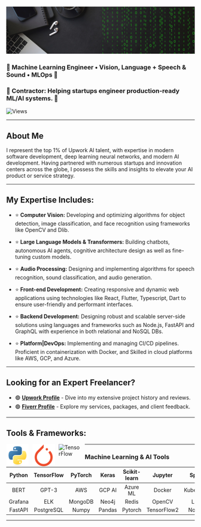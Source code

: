 ![Banner Image](./banner.png "Banner Image")

### **🤖 Machine Learning Engineer • Vision, Language + Speech & Sound • MLOps 🤖**
### **📝 Contractor: Helping startups engineer production-ready ML/AI systems. 📝**
![Views](https://komarev.com/ghpvc/?username=IusztinPaul)

---

## **About Me**

I represent the top 1% of Upwork AI talent, with expertise in modern software development, deep learning neural networks, and modern AI development. Having partnered with numerous startups and innovation centers across the globe, I possess the skills and insights to elevate your AI product or service strategy.

---

## **My Expertise Includes:**

- ⭐ **Computer Vision:** Developing and optimizing algorithms for object detection, image classification, and face recognition using frameworks like OpenCV and Dlib.
  
- ⭐ **Large Language Models & Transformers:** Building chatbots, autonomous AI agents, cognitive architecture design as well as fine-tuning custom models.
  
- ⭐ **Audio Processing:** Designing and implementing algorithms for speech recognition, sound classification, and audio generation.
  
- ⭐ **Front-end Development:** Creating responsive and dynamic web applications using technologies like React, Flutter, Typescript, Dart to ensure user-friendly and performant interfaces.
  
- ⭐ **Backend Development:** Designing robust and scalable server-side solutions using languages and frameworks such as Node.js, FastAPI and GraphQL with experience in both relational and NoSQL DBs.
  
- ⭐ **Platform|DevOps:** Implementing and managing CI/CD pipelines. Proficient in containerization with Docker, and Skilled in cloud platforms like AWS, GCP, and Azure.

---

## **Looking for an Expert Freelancer?**

- 🟢 [**Upwork Profile**](https://www.upwork.com/fl/yourusername) - Dive into my extensive project history and reviews.
- 🟢 [**Fiverr Profile**](https://www.fiverr.com/yourusername) - Explore my services, packages, and client feedback.

---

## **Tools & Frameworks:**

<img align="left" alt="Python" width="60px" style="padding-right:10px;" src="https://github.com/devicons/devicon/blob/master/icons/python/python-original.svg" />
<img align="left" alt="Pytorch" width="60px" style="padding-right:10px;" src="https://github.com/devicons/devicon/blob/master/icons/pytorch/pytorch-original.svg" />
<img align="left" alt="TensorFlow" width="60px" style="padding-right:10px;" src="https://cdn.jsdelivr.net/gh/devicons/devicon/icons/tensorflow/tensorflow-original.svg" />

---

### **Machine Learning & AI Tools**

| Python | TensorFlow | PyTorch | Keras | Scikit-learn | Jupyter | SpaCy | NLTK | FastText |
|:-:|:-:|:-:|:-:|:-:|:-:|:-:|:-:|:-:|
| BERT | GPT-3 | AWS | GCP AI | Azure ML | Docker | Kubernetes | Airflow | Prometheus |
| Grafana | ELK | MongoDB | Neo4j | Redis | OpenCV | Linux | Git | Docker |
| FastAPI | PostgreSQL | Numpy | Pandas | Pytorch | TensorFlow2 | NodeJS | GraphQL | VueJS |

---

